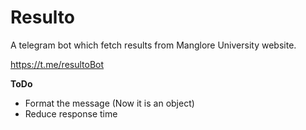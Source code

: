 # Resulto
A telegram bot which fetch results from Manglore University website.

https://t.me/resultoBot

**ToDo**
<ul>
	<li> Format the message (Now it is an object)</i>
	<li> Reduce response time </li>
</ul>

